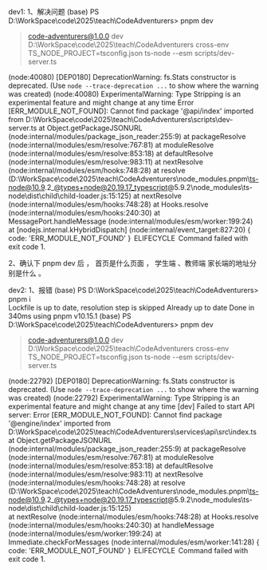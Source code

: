 dev1:
1、解决问题 
(base) PS D:\WorkSpace\code\2025\teach\CodeAdventurers> pnpm dev

> code-adventurers@1.0.0 dev D:\WorkSpace\code\2025\teach\CodeAdventurers
> cross-env TS_NODE_PROJECT=tsconfig.json ts-node --esm scripts/dev-server.ts

(node:40080) [DEP0180] DeprecationWarning: fs.Stats constructor is deprecated.
(Use `node --trace-deprecation ...` to show where the warning was created)
(node:40080) ExperimentalWarning: Type Stripping is an experimental feature and might change at any time
Error [ERR_MODULE_NOT_FOUND]: Cannot find package '@api/index' imported from D:\WorkSpace\code\2025\teach\CodeAdventurers\scripts\dev-server.ts
    at Object.getPackageJSONURL (node:internal/modules/package_json_reader:255:9)
    at packageResolve (node:internal/modules/esm/resolve:767:81)
    at moduleResolve (node:internal/modules/esm/resolve:853:18)
    at defaultResolve (node:internal/modules/esm/resolve:983:11)
    at nextResolve (node:internal/modules/esm/hooks:748:28)
    at resolve (D:\WorkSpace\code\2025\teach\CodeAdventurers\node_modules\.pnpm\ts-node@10.9.2_@types+node@20.19.17_typescript@5.9.2\node_modules\ts-node\dist\child\child-loader.js:15:125)
    at nextResolve (node:internal/modules/esm/hooks:748:28)
    at Hooks.resolve (node:internal/modules/esm/hooks:240:30)
    at MessagePort.handleMessage (node:internal/modules/esm/worker:199:24)
    at [nodejs.internal.kHybridDispatch] (node:internal/event_target:827:20) {
  code: 'ERR_MODULE_NOT_FOUND'
}
 ELIFECYCLE  Command failed with exit code 1.

2、确认下 pnpm dev 后 ， 首页是什么页面 ， 学生端 、教师端 家长端的地址分别是什么 。 




dev2:
1、报错 
(base) PS D:\WorkSpace\code\2025\teach\CodeAdventurers> pnpm i  
Lockfile is up to date, resolution step is skipped
Already up to date
Done in 340ms using pnpm v10.15.1
(base) PS D:\WorkSpace\code\2025\teach\CodeAdventurers> pnpm dev

> code-adventurers@1.0.0 dev D:\WorkSpace\code\2025\teach\CodeAdventurers
> cross-env TS_NODE_PROJECT=tsconfig.json ts-node --esm scripts/dev-server.ts

(node:22792) [DEP0180] DeprecationWarning: fs.Stats constructor is deprecated.
(Use `node --trace-deprecation ...` to show where the warning was created)
(node:22792) ExperimentalWarning: Type Stripping is an experimental feature and might change at any time
[dev] Failed to start API server: Error [ERR_MODULE_NOT_FOUND]: Cannot find package '@engine/index' imported from D:\WorkSpace\code\2025\teach\CodeAdventurers\services\api\src\index.ts
    at Object.getPackageJSONURL (node:internal/modules/package_json_reader:255:9)
    at packageResolve (node:internal/modules/esm/resolve:767:81)
    at moduleResolve (node:internal/modules/esm/resolve:853:18)
    at defaultResolve (node:internal/modules/esm/resolve:983:11)
    at nextResolve (node:internal/modules/esm/hooks:748:28)
    at resolve (D:\WorkSpace\code\2025\teach\CodeAdventurers\node_modules\.pnpm\ts-node@10.9.2_@types+node@20.19.17_typescript@5.9.2\node_modules\ts-node\dist\child\child-loader.js:15:125)        
    at nextResolve (node:internal/modules/esm/hooks:748:28)
    at Hooks.resolve (node:internal/modules/esm/hooks:240:30)
    at handleMessage (node:internal/modules/esm/worker:199:24)
    at Immediate.checkForMessages (node:internal/modules/esm/worker:141:28) {
  code: 'ERR_MODULE_NOT_FOUND'
}
 ELIFECYCLE  Command failed with exit code 1.